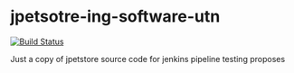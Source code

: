 # jpetsotre-ing-software-utn

[![Build Status](http://localhost:8080/buildStatus/icon?job=jpetsotre-ing-software-utn%2Fmain)](http://localhost:8080/job/jpetsotre-ing-software-utn/job/main/)

Just a copy of jpetstore source code for jenkins pipeline testing proposes 
